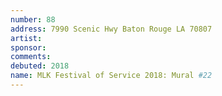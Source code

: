 ```yaml
---
number: 88
address: 7990 Scenic Hwy Baton Rouge LA 70807
artist: 
sponsor: 
comments: 
debuted: 2018
name: MLK Festival of Service 2018: Mural #22
---
```

